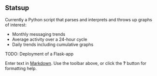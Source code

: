 ## Statsup

Currently a Python script that parses and interprets and throws up graphs of interest:
- Monthly messaging trends
- Average activity over a 24-hour cycle
- Daily trends including cumulative graphs


TODO: Deployment of a Flask-app



Enter text in [Markdown](http://daringfireball.net/projects/markdown/). Use the toolbar above, or click the **?** button for formatting help.

